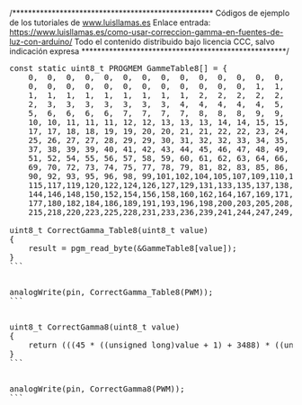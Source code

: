 /***************************************************
Códigos de ejemplo de los tutoriales de www.luisllamas.es
Enlace entrada: https://www.luisllamas.es/como-usar-correccion-gamma-en-fuentes-de-luz-con-arduino/
Todo el contenido distribuido bajo licencia CCC, salvo indicación expresa
****************************************************/

<pre class="EnlighterJSRAW" data-enlighter-language="cpp">
const static uint8_t PROGMEM GammeTable8[] = {
	0,  0,  0,  0,  0,  0,  0,  0,  0,  0,  0,  0,  0,  0,  0,  0,
	0,  0,  0,  0,  0,  0,  0,  0,  0,  0,  0,  0,  1,  1,  1,  1,
	1,  1,  1,  1,  1,  1,  1,  1,  1,  2,  2,  2,  2,  2,  2,  2,
	2,  3,  3,  3,  3,  3,  3,  3,  4,  4,  4,  4,  4,  5,  5,  5,
	5,  6,  6,  6,  6,  7,  7,  7,  7,  8,  8,  8,  9,  9,  9, 10,
	10, 10, 11, 11, 11, 12, 12, 13, 13, 13, 14, 14, 15, 15, 16, 16,
	17, 17, 18, 18, 19, 19, 20, 20, 21, 21, 22, 22, 23, 24, 24, 25,
	25, 26, 27, 27, 28, 29, 29, 30, 31, 32, 32, 33, 34, 35, 35, 36,
	37, 38, 39, 39, 40, 41, 42, 43, 44, 45, 46, 47, 48, 49, 50, 50,
	51, 52, 54, 55, 56, 57, 58, 59, 60, 61, 62, 63, 64, 66, 67, 68,
	69, 70, 72, 73, 74, 75, 77, 78, 79, 81, 82, 83, 85, 86, 87, 89,
	90, 92, 93, 95, 96, 98, 99,101,102,104,105,107,109,110,112,114,
	115,117,119,120,122,124,126,127,129,131,133,135,137,138,140,142,
	144,146,148,150,152,154,156,158,160,162,164,167,169,171,173,175,
	177,180,182,184,186,189,191,193,196,198,200,203,205,208,210,213,
	215,218,220,223,225,228,231,233,236,239,241,244,247,249,252,255 };

uint8_t CorrectGamma_Table8(uint8_t value)
{
	result = pgm_read_byte(&GammeTable8[value]);
}
```

<pre class="EnlighterJSRAW" data-enlighter-language="cpp">
analogWrite(pin, CorrectGamma_Table8(PWM));
```

<pre class="EnlighterJSRAW" data-enlighter-language="cpp">
uint8_t CorrectGamma8(uint8_t value)
{
	return (((45 * ((unsigned long)value + 1) + 3488) * ((unsigned long)value + 1) - 136379) * ((unsigned long)value + 1) + 1305350) / 3722130;
}
```

<pre class="EnlighterJSRAW" data-enlighter-language="cpp">
analogWrite(pin, CorrectGamma8(PWM));
```